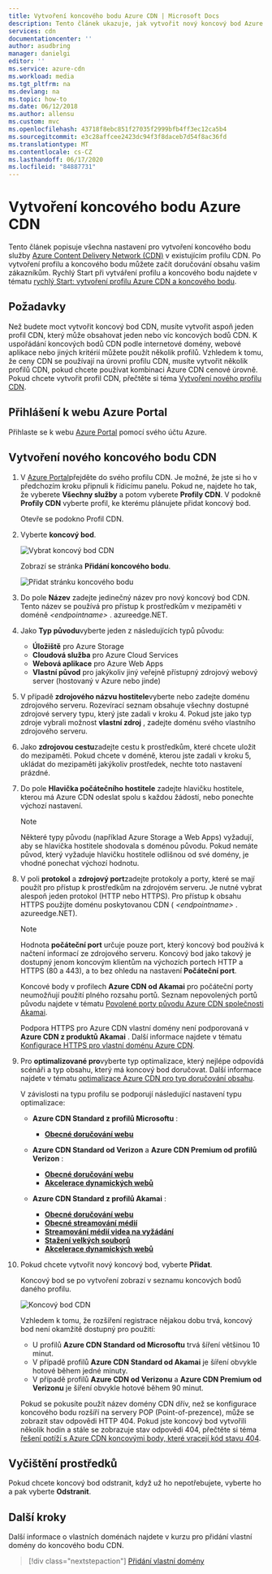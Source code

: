 ```yaml
---
title: Vytvoření koncového bodu Azure CDN | Microsoft Docs
description: Tento článek ukazuje, jak vytvořit nový koncový bod Azure Content Delivery Network (CDN), včetně rozšířených nastavení.
services: cdn
documentationcenter: ''
author: asudbring
manager: danielgi
editor: ''
ms.service: azure-cdn
ms.workload: media
ms.tgt_pltfrm: na
ms.devlang: na
ms.topic: how-to
ms.date: 06/12/2018
ms.author: allensu
ms.custom: mvc
ms.openlocfilehash: 43718f8ebc851f27035f2999bfb4ff3ec12ca5b4
ms.sourcegitcommit: e3c28affcee2423dc94f3f8daceb7d54f8ac36fd
ms.translationtype: MT
ms.contentlocale: cs-CZ
ms.lasthandoff: 06/17/2020
ms.locfileid: "84887731"
---
```

# <a name="create-an-azure-cdn-endpoint"></a>Vytvoření koncového bodu Azure CDN
Tento článek popisuje všechna nastavení pro vytvoření koncového bodu služby [Azure Content Delivery Network (CDN)](cdn-overview.md) v existujícím profilu CDN. Po vytvoření profilu a koncového bodu můžete začít doručování obsahu vašim zákazníkům. Rychlý Start při vytváření profilu a koncového bodu najdete v tématu [rychlý Start: vytvoření profilu Azure CDN a koncového bodu](cdn-create-new-endpoint.md).

## <a name="prerequisites"></a>Požadavky
Než budete moct vytvořit koncový bod CDN, musíte vytvořit aspoň jeden profil CDN, který může obsahovat jeden nebo víc koncových bodů CDN. K uspořádání koncových bodů CDN podle internetové domény, webové aplikace nebo jiných kritérií můžete použít několik profilů. Vzhledem k tomu, že ceny CDN se používají na úrovni profilu CDN, musíte vytvořit několik profilů CDN, pokud chcete používat kombinaci Azure CDN cenové úrovně. Pokud chcete vytvořit profil CDN, přečtěte si téma [Vytvoření nového profilu CDN](cdn-create-new-endpoint.md#create-a-new-cdn-profile).

## <a name="log-in-to-the-azure-portal"></a>Přihlášení k webu Azure Portal
Přihlaste se k webu [Azure Portal](https://portal.azure.com) pomocí svého účtu Azure.

## <a name="create-a-new-cdn-endpoint"></a>Vytvoření nového koncového bodu CDN

1. V [Azure Portal](https://portal.azure.com)přejděte do svého profilu CDN. Je možné, že jste si ho v předchozím kroku připnuli k řídicímu panelu. Pokud ne, najdete ho tak, že vyberete **Všechny služby** a potom vyberete **Profily CDN**. V podokně **Profily CDN** vyberte profil, ke kterému plánujete přidat koncový bod. 
   
    Otevře se podokno Profil CDN.

2. Vyberte **koncový bod**.
   
    ![Vybrat koncový bod CDN](./media/cdn-create-endpoint-how-to/cdn-select-endpoint.png)
   
    Zobrazí se stránka **Přidání koncového bodu**.
   
    ![Přidat stránku koncového bodu](./media/cdn-create-endpoint-how-to/cdn-add-endpoint-page.png)

3. Do pole **Název** zadejte jedinečný název pro nový koncový bod CDN. Tento název se používá pro přístup k prostředkům v mezipaměti v doméně _\<endpointname>_ . azureedge.NET.

4. Jako **Typ původu**vyberte jeden z následujících typů původu: 
   - **Úložiště** pro Azure Storage
   - **Cloudová služba** pro Azure Cloud Services
   - **Webová aplikace** pro Azure Web Apps
   - **Vlastní původ** pro jakýkoliv jiný veřejně přístupný zdrojový webový server (hostovaný v Azure nebo jinde)

5. V případě **zdrojového názvu hostitele**vyberte nebo zadejte doménu zdrojového serveru. Rozevírací seznam obsahuje všechny dostupné zdrojové servery typu, který jste zadali v kroku 4. Pokud jste jako typ zdroje vybrali možnost **vlastní zdroj** , zadejte doménu svého vlastního zdrojového serveru.
    
6. Jako **zdrojovou cestu**zadejte cestu k prostředkům, které chcete uložit do mezipaměti. Pokud chcete v doméně, kterou jste zadali v kroku 5, ukládat do mezipaměti jakýkoliv prostředek, nechte toto nastavení prázdné.
    
7. Do pole **Hlavička počátečního hostitele** zadejte hlavičku hostitele, kterou má Azure CDN odeslat spolu s každou žádostí, nebo ponechte výchozí nastavení.
   
   > [!NOTE]
   > Některé typy původu (například Azure Storage a Web Apps) vyžadují, aby se hlavička hostitele shodovala s doménou původu. Pokud nemáte původ, který vyžaduje hlavičku hostitele odlišnou od své domény, je vhodné ponechat výchozí hodnotu.
   > 
    
8. V poli **protokol** a **zdrojový port**zadejte protokoly a porty, které se mají použít pro přístup k prostředkům na zdrojovém serveru. Je nutné vybrat alespoň jeden protokol (HTTP nebo HTTPS). Pro přístup k obsahu HTTPS použijte doménu poskytovanou CDN ( _\<endpointname>_ . azureedge.NET). 
   
   > [!NOTE]
   > Hodnota **počáteční port** určuje pouze port, který koncový bod používá k načtení informací ze zdrojového serveru. Koncový bod jako takový je dostupný jenom koncovým klientům na výchozích portech HTTP a HTTPS (80 a 443), a to bez ohledu na nastavení **Počáteční port**.  
   > 
   > Koncové body v profilech **Azure CDN od Akamai** pro počáteční porty neumožňují použití plného rozsahu portů. Seznam nepovolených portů původu najdete v tématu [Povolené porty původu Azure CDN společnosti Akamai](/previous-versions/azure/mt757337(v=azure.100)).  
   > 
   > Podpora HTTPS pro Azure CDN vlastní domény není podporovaná v **Azure CDN z produktů Akamai** . Další informace najdete v tématu [Konfigurace HTTPS pro vlastní doménu Azure CDN](cdn-custom-ssl.md).
    
9. Pro **optimalizované pro**vyberte typ optimalizace, který nejlépe odpovídá scénáři a typ obsahu, který má koncový bod doručovat. Další informace najdete v tématu [optimalizace Azure CDN pro typ doručování obsahu](cdn-optimization-overview.md).

    V závislosti na typu profilu se podporují následující nastavení typu optimalizace:
    - **Azure CDN Standard z profilů Microsoftu** :
       - [**Obecné doručování webu**](cdn-optimization-overview.md#general-web-delivery)

    - **Azure CDN Standard od Verizon** a **Azure CDN Premium od profilů Verizon** :
       - [**Obecné doručování webu**](cdn-optimization-overview.md#general-web-delivery)
       - [**Akcelerace dynamických webů**](cdn-optimization-overview.md#dynamic-site-acceleration)

    - **Azure CDN Standard z profilů Akamai** :
       - [**Obecné doručování webu**](cdn-optimization-overview.md#general-web-delivery)
       - [**Obecné streamování médií**](cdn-optimization-overview.md#general-media-streaming)
       - [**Streamování médií videa na vyžádání**](cdn-optimization-overview.md#video-on-demand-media-streaming)
       - [**Stažení velkých souborů**](cdn-optimization-overview.md#large-file-download)
       - [**Akcelerace dynamických webů**](cdn-optimization-overview.md#dynamic-site-acceleration)

10. Pokud chcete vytvořit nový koncový bod, vyberte **Přidat**.
   
    Koncový bod se po vytvoření zobrazí v seznamu koncových bodů daného profilu.
    
    ![Koncový bod CDN](./media/cdn-create-new-endpoint/cdn-endpoint-success.png)
    
    Vzhledem k tomu, že rozšíření registrace nějakou dobu trvá, koncový bod není okamžitě dostupný pro použití: 
    - U profilů **Azure CDN Standard od Microsoftu** trvá šíření většinou 10 minut. 
    - V případě profilů **Azure CDN Standard od Akamai** je šíření obvykle hotové během jedné minuty. 
    - V případě profilů **Azure CDN od Verizonu** a **Azure CDN Premium od Verizonu** je šíření obvykle hotové během 90 minut. 
   
    Pokud se pokusíte použít název domény CDN dřív, než se konfigurace koncového bodu rozšíří na servery POP (Point-of-prezence), může se zobrazit stav odpovědi HTTP 404. Pokud jste koncový bod vytvořili několik hodin a stále se zobrazuje stav odpovědi 404, přečtěte si téma [řešení potíží s Azure CDN koncovými body, které vracejí kód stavu 404](cdn-troubleshoot-endpoint.md).

## <a name="clean-up-resources"></a>Vyčištění prostředků
Pokud chcete koncový bod odstranit, když už ho nepotřebujete, vyberte ho a pak vyberte **Odstranit**. 

## <a name="next-steps"></a>Další kroky
Další informace o vlastních doménách najdete v kurzu pro přidání vlastní domény do koncového bodu CDN.

> [!div class="nextstepaction"]
> [Přidání vlastní domény](cdn-map-content-to-custom-domain.md)


